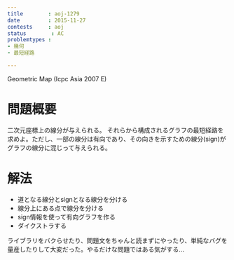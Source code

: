 ```yaml
---
title        : aoj-1279
date         : 2015-11-27
contests     : aoj
status        : AC
problemtypes :
- 幾何
- 最短経路

---
```


Geometric Map (Icpc Asia 2007 E)

<!--more-->

# 問題概要

二次元座標上の線分が与えられる。
それらから構成されるグラフの最短経路を求めよ。ただし、一部の線分は有向であり、その向きを示すための線分(sign)がグラフの線分に混じって与えられる。

# 解法

+ 道となる線分とsignとなる線分を分ける
+ 線分上にある点で線分を分ける
+ sign情報を使って有向グラフを作る
+ ダイクストラする

ライブラリをバクらせたり、問題文をちゃんと読まずにやったり、単純なバグを量産したりして大変だった。やるだけな問題ではある気がする...